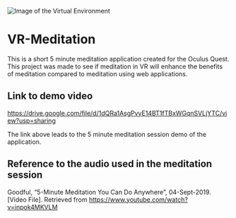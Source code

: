 ![Image of the Virtual Environment](https://i.imgur.com/gyLA7IN.png)

# VR-Meditation
This is a short 5 minute meditation application created for the Oculus Quest. This project was made to see if meditation in VR will enhance the benefits of meditation compared to meditation using web applications.

## Link to demo video
https://drive.google.com/file/d/1dQRa1AsgPvyE14BT1fTBxWGqnSVLjYTC/view?usp=sharing

The link above leads to the 5 minute meditation session demo of the application.

## Reference to the audio used in the meditation session
Goodful, “5-Minute Meditation You Can Do Anywhere”, 04-Sept-2019. [Video File]. Retrieved from https://www.youtube.com/watch?v=inpok4MKVLM
